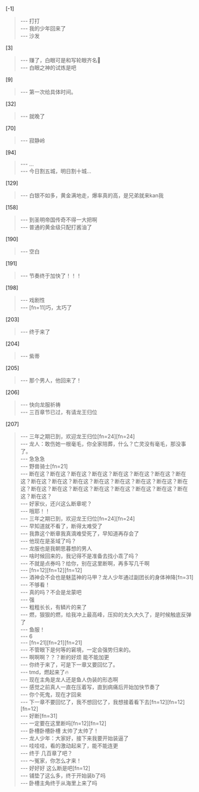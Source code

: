 
[-1] 
>--- 打打<br>
>--- 我的少年回来了<br>
>--- 沙发<br>

[3] 
>--- 赚了，白眼可是和写轮眼齐名🐶<br>
>--- 白眼之神的试炼是吧<br>

[9] 
>--- 第一次给具体时间。<br>

[32] 
>--- 就晚了<br>

[70] 
>--- 寂静岭<br>

[94] 
>--- …<br>
>--- 今日割五城，明日割十城…<br>

[129] 
>--- 白银不如多，黄金满地走，爆率真的高，是兄弟就来kan我<br>

[158] 
>--- 到圣明帝国传奇不得一大把啊<br>
>--- 普通的黄金级只配打酱油了<br>

[190] 
>--- 空白<br>

[191] 
>--- 节奏终于加快了！！！<br>

[198] 
>--- 戏剧性<br>
>--- [fn=11]巧，太巧了<br>

[203] 
>--- 终于来了<br>

[204] 
>--- 紫蒂<br>

[205] 
>--- 那个男人，他回来了！<br>

[206] 
>--- 快向龙服祈祷<br>
>--- 三百章节已过，有请龙王归位<br>

[207] 
>--- 三年之期已到，欢迎龙王归位[fn=24][fn=24]<br>
>--- 龙人：敢伤她一根毫毛，你全家陪葬，什么？亡灵没有毫毛，那没事了。<br>
>--- 急急急<br>
>--- 野兽骑士[fn=21]<br>
>--- 断在这？断在这？断在这？断在这？断在这？断在这？断在这？断在这？断在这？断在这？断在这？断在这？断在这？断在这？断在这？断在这？断在这？断在这？断在这？断在这？断在这？断在这？断在这？断在这？断在这？<br>
>--- 好家伙，还兴这么断章呢？<br>
>--- 哦耶！！<br>
>--- 三年之期已到，欢迎龙王归位[fn=24][fn=24]<br>
>--- 早知道就不看了，断得太难受了<br>
>--- 我靠这个断章我真滴难受死了，早知道再存会了<br>
>--- 他现在是圣域了吗？<br>
>--- 龙服也是我朝思暮想的男人<br>
>--- 啥时候回来的，我记得不是准备去找小乖了吗？<br>
>--- 不就是点券吗？给你，别在这里断啊，再多写几千啊<br>
>--- [fn=12][fn=12][fn=12]<br>
>--- 酒神会不会也是魅蓝神的马甲？龙人少年通过副团长的身体神降[fn=31]<br>
>--- 不够看！<br>
>--- 真的吗？不会是龙蒙吧<br>
>--- 强<br>
>--- 粗粗长长，有鳞片的来了<br>
>--- 燃，狠狠的燃，给我冲上最高峰，压抑的太久大久了，是时候触底反弹了<br>
>--- 鱼服！<br>
>--- 6<br>
>--- [fn=21][fn=21][fn=21]<br>
>--- 不管眼下是何等的窘境，一定会强势归来的。<br>
>--- 啊啊啊？？？断的好烦 能不能加更<br>
>--- 你终于来了，可是下一章又要回忆了。<br>
>--- tmd，燃起来了🔥<br>
>--- 现在主角是龙人还是鱼人伪装的形态啊<br>
>--- 感觉之前真人一直在压着写，直到病痛后开始加快节奏了<br>
>--- 你个死鬼，现在才回来<br>
>--- 下一章不要回忆了，我不想回忆了，我想接着看下去[fn=12][fn=12][fn=12]<br>
>--- 好断[fn=31]<br>
>--- 一定要在这里断吗[fn=12][fn=12]<br>
>--- 卧槽卧槽卧槽 太帅了太帅了！<br>
>--- 龙人少年：大家好，接下来我要开始装逼了<br>
>--- 哇哇哇，看的激动起来了，能不能连更<br>
>--- 终于 几百章了吧？<br>
>--- ～冤家，你怎么才来！<br>
>--- 好好好 这么断是吧[fn=12]<br>
>--- 铺垫了这么多，终于开始装b了吗<br>
>--- 卧槽主角终于从海里上来了吗<br>
